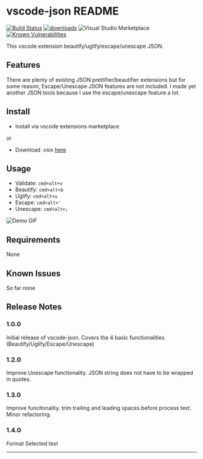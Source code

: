 # vscode-json README

[![Build Status](https://travis-ci.org/andyyaldoo/vscode-json.svg?branch=travis)](https://travis-ci.org/andyyaldoo/vscode-json)
[![downloads](https://img.shields.io/vscode-marketplace/d/andyyaldoo.vscode-json.svg)](https://marketplace.visualstudio.com/items?itemName=andyyaldoo.vscode-json)
![Visual Studio Marketplace](https://img.shields.io/vscode-marketplace/r/andyyaldoo.vscode-json.svg)
[![Known Vulnerabilities](https://snyk.io/test/github/andyyaldoo/vscode-json/badge.svg?targetFile=package.json)](https://snyk.io/test/github/andyyaldoo/vscode-json?targetFile=package.json)

This vscode extension beautify/uglify/escape/unescape JSON.

## Features

There are plenty of existing JSON prettifier/beautifier extensions but for some reason, Escape/Unescape JSON features are not included. I made yet another JSON tools because I use the escape/unescape feature a lot.

## Install

- Install via vscode extensions marketplace

or

- Download .vsix [here](https://github.com/andyyaldoo/vscode-json/releases)

## Usage

- Validate: `cmd+alt+v`
- Beautify: `cmd+alt+b`
- Uglify: `cmd+alt+u`
- Escape: `cmd+alt+'`
- Unescape: `cmd+alt+;`

![Demo GIF](https://raw.githubusercontent.com/andyyaldoo/vscode-json/master/images/vscode-json.gif)

## Requirements

None

## Known Issues

So far none

## Release Notes

### 1.0.0

Initial release of vscode-json. Covers the 4 basic functionalities (Beautify/Uglify/Escape/Unescape)

### 1.2.0

Improve Unescape functionality. JSON string does not have to be wrapped in quotes.

### 1.3.0

Improve funcitonality. trim trailing and leading spaces before process text. Minor refactoring.

### 1.4.0

Format Selected text

---
